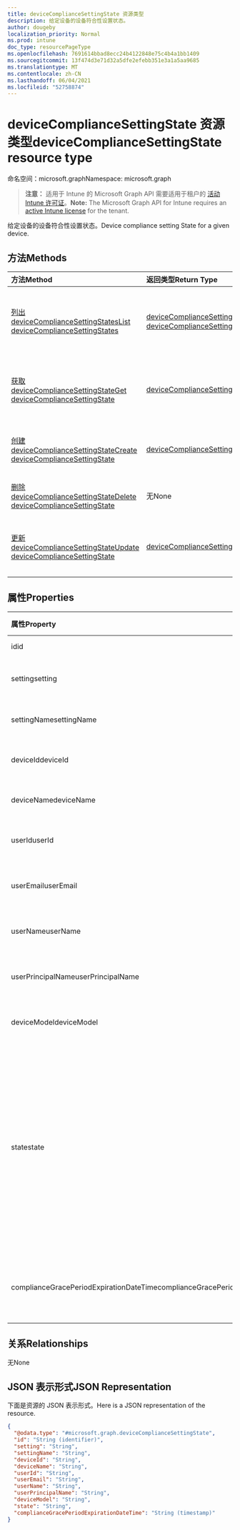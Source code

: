 ```yaml
---
title: deviceComplianceSettingState 资源类型
description: 给定设备的设备符合性设置状态。
author: dougeby
localization_priority: Normal
ms.prod: intune
doc_type: resourcePageType
ms.openlocfilehash: 7691614bbad8ecc24b4122848e75c4b4a1bb1409
ms.sourcegitcommit: 13f474d3e71d32a5dfe2efebb351e3a1a5aa9685
ms.translationtype: MT
ms.contentlocale: zh-CN
ms.lasthandoff: 06/04/2021
ms.locfileid: "52758874"
---
```

# <a name="devicecompliancesettingstate-resource-type"></a><span data-ttu-id="786b3-103">deviceComplianceSettingState 资源类型</span><span class="sxs-lookup"><span data-stu-id="786b3-103">deviceComplianceSettingState resource type</span></span>

<span data-ttu-id="786b3-104">命名空间：microsoft.graph</span><span class="sxs-lookup"><span data-stu-id="786b3-104">Namespace: microsoft.graph</span></span>

> <span data-ttu-id="786b3-105">**注意：** 适用于 Intune 的 Microsoft Graph API 需要适用于租户的 [活动 Intune 许可证](https://go.microsoft.com/fwlink/?linkid=839381)。</span><span class="sxs-lookup"><span data-stu-id="786b3-105">**Note:** The Microsoft Graph API for Intune requires an [active Intune license](https://go.microsoft.com/fwlink/?linkid=839381) for the tenant.</span></span>

<span data-ttu-id="786b3-106">给定设备的设备符合性设置状态。</span><span class="sxs-lookup"><span data-stu-id="786b3-106">Device compliance setting State for a given device.</span></span>

## <a name="methods"></a><span data-ttu-id="786b3-107">方法</span><span class="sxs-lookup"><span data-stu-id="786b3-107">Methods</span></span>
|<span data-ttu-id="786b3-108">方法</span><span class="sxs-lookup"><span data-stu-id="786b3-108">Method</span></span>|<span data-ttu-id="786b3-109">返回类型</span><span class="sxs-lookup"><span data-stu-id="786b3-109">Return Type</span></span>|<span data-ttu-id="786b3-110">说明</span><span class="sxs-lookup"><span data-stu-id="786b3-110">Description</span></span>|
|:---|:---|:---|
|[<span data-ttu-id="786b3-111">列出 deviceComplianceSettingStates</span><span class="sxs-lookup"><span data-stu-id="786b3-111">List deviceComplianceSettingStates</span></span>](../api/intune-deviceconfig-devicecompliancesettingstate-list.md)|<span data-ttu-id="786b3-112">[deviceComplianceSettingState](../resources/intune-deviceconfig-devicecompliancesettingstate.md) 集合</span><span class="sxs-lookup"><span data-stu-id="786b3-112">[deviceComplianceSettingState](../resources/intune-deviceconfig-devicecompliancesettingstate.md) collection</span></span>|<span data-ttu-id="786b3-113">列出 [deviceComplianceSettingState](../resources/intune-deviceconfig-devicecompliancesettingstate.md) 对象的属性和关系。</span><span class="sxs-lookup"><span data-stu-id="786b3-113">List properties and relationships of the [deviceComplianceSettingState](../resources/intune-deviceconfig-devicecompliancesettingstate.md) objects.</span></span>|
|[<span data-ttu-id="786b3-114">获取 deviceComplianceSettingState</span><span class="sxs-lookup"><span data-stu-id="786b3-114">Get deviceComplianceSettingState</span></span>](../api/intune-deviceconfig-devicecompliancesettingstate-get.md)|[<span data-ttu-id="786b3-115">deviceComplianceSettingState</span><span class="sxs-lookup"><span data-stu-id="786b3-115">deviceComplianceSettingState</span></span>](../resources/intune-deviceconfig-devicecompliancesettingstate.md)|<span data-ttu-id="786b3-116">读取 [deviceComplianceSettingState](../resources/intune-deviceconfig-devicecompliancesettingstate.md) 对象的属性和关系。</span><span class="sxs-lookup"><span data-stu-id="786b3-116">Read properties and relationships of the [deviceComplianceSettingState](../resources/intune-deviceconfig-devicecompliancesettingstate.md) object.</span></span>|
|[<span data-ttu-id="786b3-117">创建 deviceComplianceSettingState</span><span class="sxs-lookup"><span data-stu-id="786b3-117">Create deviceComplianceSettingState</span></span>](../api/intune-deviceconfig-devicecompliancesettingstate-create.md)|[<span data-ttu-id="786b3-118">deviceComplianceSettingState</span><span class="sxs-lookup"><span data-stu-id="786b3-118">deviceComplianceSettingState</span></span>](../resources/intune-deviceconfig-devicecompliancesettingstate.md)|<span data-ttu-id="786b3-119">创建新的 [deviceComplianceSettingState](../resources/intune-deviceconfig-devicecompliancesettingstate.md) 对象。</span><span class="sxs-lookup"><span data-stu-id="786b3-119">Create a new [deviceComplianceSettingState](../resources/intune-deviceconfig-devicecompliancesettingstate.md) object.</span></span>|
|[<span data-ttu-id="786b3-120">删除 deviceComplianceSettingState</span><span class="sxs-lookup"><span data-stu-id="786b3-120">Delete deviceComplianceSettingState</span></span>](../api/intune-deviceconfig-devicecompliancesettingstate-delete.md)|<span data-ttu-id="786b3-121">无</span><span class="sxs-lookup"><span data-stu-id="786b3-121">None</span></span>|<span data-ttu-id="786b3-122">删除 [deviceComplianceSettingState](../resources/intune-deviceconfig-devicecompliancesettingstate.md)。</span><span class="sxs-lookup"><span data-stu-id="786b3-122">Deletes a [deviceComplianceSettingState](../resources/intune-deviceconfig-devicecompliancesettingstate.md).</span></span>|
|[<span data-ttu-id="786b3-123">更新 deviceComplianceSettingState</span><span class="sxs-lookup"><span data-stu-id="786b3-123">Update deviceComplianceSettingState</span></span>](../api/intune-deviceconfig-devicecompliancesettingstate-update.md)|[<span data-ttu-id="786b3-124">deviceComplianceSettingState</span><span class="sxs-lookup"><span data-stu-id="786b3-124">deviceComplianceSettingState</span></span>](../resources/intune-deviceconfig-devicecompliancesettingstate.md)|<span data-ttu-id="786b3-125">更新 [deviceComplianceSettingState](../resources/intune-deviceconfig-devicecompliancesettingstate.md) 对象的属性。</span><span class="sxs-lookup"><span data-stu-id="786b3-125">Update the properties of a [deviceComplianceSettingState](../resources/intune-deviceconfig-devicecompliancesettingstate.md) object.</span></span>|

## <a name="properties"></a><span data-ttu-id="786b3-126">属性</span><span class="sxs-lookup"><span data-stu-id="786b3-126">Properties</span></span>
|<span data-ttu-id="786b3-127">属性</span><span class="sxs-lookup"><span data-stu-id="786b3-127">Property</span></span>|<span data-ttu-id="786b3-128">类型</span><span class="sxs-lookup"><span data-stu-id="786b3-128">Type</span></span>|<span data-ttu-id="786b3-129">说明</span><span class="sxs-lookup"><span data-stu-id="786b3-129">Description</span></span>|
|:---|:---|:---|
|<span data-ttu-id="786b3-130">id</span><span class="sxs-lookup"><span data-stu-id="786b3-130">id</span></span>|<span data-ttu-id="786b3-131">String</span><span class="sxs-lookup"><span data-stu-id="786b3-131">String</span></span>|<span data-ttu-id="786b3-132">实体的键</span><span class="sxs-lookup"><span data-stu-id="786b3-132">Key of the entity</span></span>|
|<span data-ttu-id="786b3-133">setting</span><span class="sxs-lookup"><span data-stu-id="786b3-133">setting</span></span>|<span data-ttu-id="786b3-134">String</span><span class="sxs-lookup"><span data-stu-id="786b3-134">String</span></span>|<span data-ttu-id="786b3-135">设置类名和属性名。</span><span class="sxs-lookup"><span data-stu-id="786b3-135">The setting class name and property name.</span></span>|
|<span data-ttu-id="786b3-136">settingName</span><span class="sxs-lookup"><span data-stu-id="786b3-136">settingName</span></span>|<span data-ttu-id="786b3-137">String</span><span class="sxs-lookup"><span data-stu-id="786b3-137">String</span></span>|<span data-ttu-id="786b3-138">报告的设置名称</span><span class="sxs-lookup"><span data-stu-id="786b3-138">The Setting Name that is being reported</span></span>|
|<span data-ttu-id="786b3-139">deviceId</span><span class="sxs-lookup"><span data-stu-id="786b3-139">deviceId</span></span>|<span data-ttu-id="786b3-140">String</span><span class="sxs-lookup"><span data-stu-id="786b3-140">String</span></span>|<span data-ttu-id="786b3-141">报告的设备 ID</span><span class="sxs-lookup"><span data-stu-id="786b3-141">The Device Id that is being reported</span></span>|
|<span data-ttu-id="786b3-142">deviceName</span><span class="sxs-lookup"><span data-stu-id="786b3-142">deviceName</span></span>|<span data-ttu-id="786b3-143">String</span><span class="sxs-lookup"><span data-stu-id="786b3-143">String</span></span>|<span data-ttu-id="786b3-144">报告的设备名称</span><span class="sxs-lookup"><span data-stu-id="786b3-144">The Device Name that is being reported</span></span>|
|<span data-ttu-id="786b3-145">userId</span><span class="sxs-lookup"><span data-stu-id="786b3-145">userId</span></span>|<span data-ttu-id="786b3-146">String</span><span class="sxs-lookup"><span data-stu-id="786b3-146">String</span></span>|<span data-ttu-id="786b3-147">报告的用户 ID</span><span class="sxs-lookup"><span data-stu-id="786b3-147">The user Id that is being reported</span></span>|
|<span data-ttu-id="786b3-148">userEmail</span><span class="sxs-lookup"><span data-stu-id="786b3-148">userEmail</span></span>|<span data-ttu-id="786b3-149">String</span><span class="sxs-lookup"><span data-stu-id="786b3-149">String</span></span>|<span data-ttu-id="786b3-150">报告的用户电子邮件地址</span><span class="sxs-lookup"><span data-stu-id="786b3-150">The User email address that is being reported</span></span>|
|<span data-ttu-id="786b3-151">userName</span><span class="sxs-lookup"><span data-stu-id="786b3-151">userName</span></span>|<span data-ttu-id="786b3-152">String</span><span class="sxs-lookup"><span data-stu-id="786b3-152">String</span></span>|<span data-ttu-id="786b3-153">报告的用户名</span><span class="sxs-lookup"><span data-stu-id="786b3-153">The User Name that is being reported</span></span>|
|<span data-ttu-id="786b3-154">userPrincipalName</span><span class="sxs-lookup"><span data-stu-id="786b3-154">userPrincipalName</span></span>|<span data-ttu-id="786b3-155">String</span><span class="sxs-lookup"><span data-stu-id="786b3-155">String</span></span>|<span data-ttu-id="786b3-156">报告的用户主体名称</span><span class="sxs-lookup"><span data-stu-id="786b3-156">The User PrincipalName that is being reported</span></span>|
|<span data-ttu-id="786b3-157">deviceModel</span><span class="sxs-lookup"><span data-stu-id="786b3-157">deviceModel</span></span>|<span data-ttu-id="786b3-158">String</span><span class="sxs-lookup"><span data-stu-id="786b3-158">String</span></span>|<span data-ttu-id="786b3-159">报告的设备模型</span><span class="sxs-lookup"><span data-stu-id="786b3-159">The device model that is being reported</span></span>|
|<span data-ttu-id="786b3-160">state</span><span class="sxs-lookup"><span data-stu-id="786b3-160">state</span></span>|[<span data-ttu-id="786b3-161">complianceStatus</span><span class="sxs-lookup"><span data-stu-id="786b3-161">complianceStatus</span></span>](../resources/intune-shared-compliancestatus.md)|<span data-ttu-id="786b3-162">设置的合规性状态。</span><span class="sxs-lookup"><span data-stu-id="786b3-162">The compliance state of the setting.</span></span> <span data-ttu-id="786b3-163">可取值为：`unknown`、`notApplicable`、`compliant`、`remediated`、`nonCompliant`、`error`、`conflict`、`notAssigned`。</span><span class="sxs-lookup"><span data-stu-id="786b3-163">Possible values are: `unknown`, `notApplicable`, `compliant`, `remediated`, `nonCompliant`, `error`, `conflict`, `notAssigned`.</span></span>|
|<span data-ttu-id="786b3-164">complianceGracePeriodExpirationDateTime</span><span class="sxs-lookup"><span data-stu-id="786b3-164">complianceGracePeriodExpirationDateTime</span></span>|<span data-ttu-id="786b3-165">DateTimeOffset</span><span class="sxs-lookup"><span data-stu-id="786b3-165">DateTimeOffset</span></span>|<span data-ttu-id="786b3-166">设备合规性宽限期的到期日期/时间</span><span class="sxs-lookup"><span data-stu-id="786b3-166">The DateTime when device compliance grace period expires</span></span>|

## <a name="relationships"></a><span data-ttu-id="786b3-167">关系</span><span class="sxs-lookup"><span data-stu-id="786b3-167">Relationships</span></span>
<span data-ttu-id="786b3-168">无</span><span class="sxs-lookup"><span data-stu-id="786b3-168">None</span></span>

## <a name="json-representation"></a><span data-ttu-id="786b3-169">JSON 表示形式</span><span class="sxs-lookup"><span data-stu-id="786b3-169">JSON Representation</span></span>
<span data-ttu-id="786b3-170">下面是资源的 JSON 表示形式。</span><span class="sxs-lookup"><span data-stu-id="786b3-170">Here is a JSON representation of the resource.</span></span>
<!-- {
  "blockType": "resource",
  "keyProperty": "id",
  "@odata.type": "microsoft.graph.deviceComplianceSettingState"
}
-->
``` json
{
  "@odata.type": "#microsoft.graph.deviceComplianceSettingState",
  "id": "String (identifier)",
  "setting": "String",
  "settingName": "String",
  "deviceId": "String",
  "deviceName": "String",
  "userId": "String",
  "userEmail": "String",
  "userName": "String",
  "userPrincipalName": "String",
  "deviceModel": "String",
  "state": "String",
  "complianceGracePeriodExpirationDateTime": "String (timestamp)"
}
```




